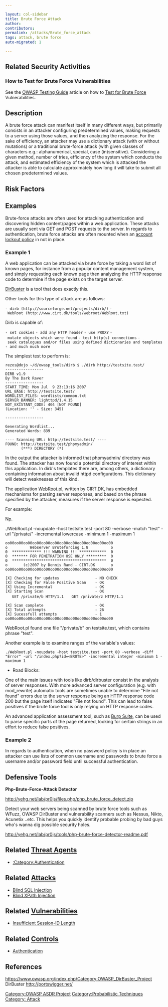 ```yaml
---

layout: col-sidebar
title: Brute Force Attack
author: 
contributors:
permalink: /attacks/Brute_force_attack
tags: attack, brute force
auto-migrated: 1

---
```


## Related Security Activities

### How to Test for Brute Force Vulnerabilities

See the [OWASP Testing
Guide](:Category:OWASP_Testing_Project "wikilink") article on how to
[Test for Brute
Force](Testing_for_Brute_Force_\(OWASP-AT-004\) "wikilink")
Vulnerabilities.

## Description

A brute force attack can manifest itself in many different ways, but
primarily consists in an attacker configuring predetermined values,
making requests to a server using those values, and then analyzing the
response. For the sake of efficiency, an attacker may use a dictionary
attack (with or without mutations) or a traditional brute-force attack
(with given classes of characters e.g.: alphanumerical, special, case
(in)sensitive). Considering a given method, number of tries, efficiency
of the system which conducts the attack, and estimated efficiency of the
system which is attacked the attacker is able to calculate approximately
how long it will take to submit all chosen predetermined values.

## Risk Factors

## Examples

Brute-force attacks are often used for attacking authentication and
discovering hidden content/pages within a web application. These attacks
are usually sent via GET and POST requests to the server. In regards to
authentication, brute force attacks are often mounted when an [account
lockout
policy](https://cheatsheetseries.owasp.org/cheatsheets/Authentication_Cheat_Sheet.html#account-lockout)
in not in place.

### Example 1

A web application can be attacked via brute force by taking a word list
of known pages, for instance from a popular content management system,
and simply requesting each known page then analyzing the HTTP response
code to determine if the page exists on the target server.

[DirBuster](https://www.owasp.org/index.php/Category:OWASP_DirBuster_Project)
is a tool that does exactly this.

Other tools for this type of attack are as follows:

`- dirb (http://sourceforge.net/projects/dirb/)`
`- WebRoot (http://www.cirt.dk/tools/webroot/WebRoot.txt)`

Dirb is capable of:

`- set cookies`
`- add any HTTP header`
`- use PROXY`
`- mutate objects which were found`
`- test http(s) connections`
`- seek catalogues and/or files using defined dictionaries and templates`
`- and much much more`

The simplest test to perform is:

    rezos@dojo ~/d/owasp_tools/dirb $ ./dirb http://testsite.test/
    -----------------
    DIRB v1.9
    By The Dark Raver
    -----------------
    START_TIME: Mon Jul  9 23:13:16 2007
    URL_BASE: http://testsite.test/
    WORDLIST_FILES: wordlists/common.txt
    SERVER_BANNER: lighttpd/1.4.15
    NOT_EXISTANT_CODE: 404 [NOT FOUND]
    (Location: '' - Size: 345)

    -----------------

    Generating Wordlist...
    Generated Words: 839

    ---- Scanning URL: http://testsite.test/ ----
    FOUND: http://testsite.test/phpmyadmin/
           (***) DIRECTORY (*)

In the output the attacker is informed that phpmyadmin/ directory was
found. The attacker has now found a potential directory of interest
within this application. In dirb's templates there are, among others, a
dictionary containing information about invalid httpd configurations.
This dictionary will detect weaknesses of this kind.

The application
[WebRoot.pl](http://www.cirt.dk/tools/webroot/WebRoot.txt), written by
CIRT.DK, has embedded mechanisms for parsing server responses, and based
on the phrase specified by the attacker, measures if the server response
is expected.

For example:

Np.

./WebRoot.pl -noupdate -host testsite.test -port 80 -verbose -match
"test" -url "/private/<BRUTE>" -incremental lowercase -minimum 1
-maximum 1

`oo00oo00oo00oo00oo00oo00oo00oo00oo00oo00oo00oo00`
`o          Webserver Bruteforcing 1.8          o`
`0  ************* !!! WARNING !!! ************  0`
`0  ******* FOR PENETRATION USE ONLY *********  0`
`0  ******************************************  0`
`o       (c)2007 by Dennis Rand - CIRT.DK       o`
`oo00oo00oo00oo00oo00oo00oo00oo00oo00oo00oo00oo00`

`[X] Checking for updates                - NO CHECK`
`[X] Checking for False Positive Scan    - OK`
`[X] Using Incremental                   - OK`
`[X] Starting Scan                       - OK`
`   GET /private/b HTTP/1.1`
`   GET /private/z HTTP/1.1`

`[X] Scan complete                       - OK`
`[X] Total attempts                      - 26`
`[X] Sucessfull attempts                 - 1`
`oo00oo00oo00oo00oo00oo00oo00oo00oo00oo00oo00oo00`

WebRoot.pl found one file "/private/b" on testsite.test, which contains
phrase "test".

Another example is to examine ranges of the variable's values:

    ./WebRoot.pl -noupdate -host testsite.test -port 80 -verbose -diff "Error" -url "/index.php?id=<BRUTE>" -incremental integer -minimum 1 -maximum 1

  - Road Blocks:

One of the main issues with tools like dirb/dirbuster consist in the
analysis of server responses. With more advanced server configuration
(e.g. with mod_rewrite) automatic tools are sometimes unable to
determine "File not found" errors due to the server response being an
HTTP response code 200 but the page itself indicates "File not found".
This can lead to false positives if the brute force tool is only relying
on HTTP response codes.

An advanced application assessment tool, such as [Burp
Suite](http://portswigger.net/), can be used to parse specific parts of
the page returned, looking for certain strings in an effort to reduce
false positives.

### Example 2

In regards to authentication, when no password policy is in place an
attacker can use lists of common username and passwords to brute force a
username and/or password field until successful authentication.

## Defensive Tools

**Php-Brute-Force-Attack Detector**

<http://yehg.net/lab/pr0js/files.php/php_brute_force_detect.zip>

Detect your web servers being scanned by brute force tools such as
WFuzz, OWASP DirBuster and vulnerability scanners such as Nessus, Nikto,
Acunetix ..etc. This helps you quickly identify probable probing by bad
guys who's wanna dig possible security holes.

<http://yehg.net/lab/pr0js/tools/php-brute-force-detector-readme.pdf>

## Related [Threat Agents](Threat_Agents "wikilink")

  - [:Category:Authentication](:Category:Authentication "wikilink")

## Related [Attacks](https://owasp.org/www-community/attacks/)

  - [Blind SQL Injection](Blind_SQL_Injection "wikilink")
  - [Blind XPath Injection](Blind_XPath_Injection "wikilink")

## Related [Vulnerabilities](https://owasp.org/www-community/vulnerabilities/)

  - [Insufficient Session-ID
    Length](Insufficient_Session-ID_Length "wikilink")

## Related [Controls](https://owasp.org/www-community/controls/)

  - [Authentication](Authentication "wikilink")

## References

<https://www.owasp.org/index.php/Category:OWASP_DirBuster_Project>
DirBuster <http://portswigger.net/>

[Category:OWASP ASDR Project](Category:OWASP_ASDR_Project "wikilink")
[Category:Probabilistic
Techniques](Category:Probabilistic_Techniques "wikilink") [Category:
Attack](Category:_Attack "wikilink")
